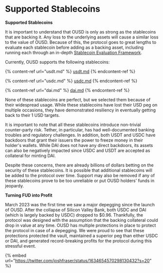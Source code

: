 # Supported Stablecoins

**Supported Stablecoins**

It is important to understand that OUSD is only as strong as the stablecoins that are backing it. Any loss to the underlying assets will cause a similar loss to the value of OUSD. Because of this, the protocol goes to great lengths to evaluate each stablecoin before adding as a backing asset, including running each through an in-depth [Stablecoin Evaluation Framework](stablecoin-evaluation-framework.md).

Currently, OUSD supports the following stablecoins:

{% content-ref url="usdt.md" %}
[usdt.md](usdt.md)
{% endcontent-ref %}

{% content-ref url="usdc.md" %}
[usdc.md](usdc.md)
{% endcontent-ref %}

{% content-ref url="dai.md" %}
[dai.md](dai.md)
{% endcontent-ref %}

None of these stablecoins are perfect, but we selected them because of their widespread usage. While these stablecoins have lost their USD peg on multiple occasions, they have demonstrated resiliency in eventually getting back to their 1 USD targets.

It is important to note that all these stablecoins introduce non-trivial counter-party risk. Tether, in particular, has had well-documented banking troubles and regulatory challenges. In addition, both USDT and USDC have backdoors that grant their issuers the power to freeze money in their holder's wallets. While DAI does not have any direct backdoors, its assets can also be negatively impacted since USDC and USDT are accepted as collateral for minting DAI.

Despite these concerns, there are already billions of dollars betting on the security of these stablecoins. It is possible that additional stablecoins will be added to the protocol over time. Support may also be removed if any of these stablecoins prove to be too unreliable or put OUSD holders' funds in jeopardy.

**Turning FUD into Profit**

March 2023 was the first time we saw a major depegging since the launch of OUSD. After the collapse of Silicon Valley Bank, both USDC and DAI (which is largely backed by USDC) dropped to $0.96. Thankfully, the protocol was designed with the assumption that the backing collateral could drop in value at any time. OUSD has multiple protections in place to protect the protocol in case of a depegging. We were proud to see that these protections protected the vault, maintained a superior peg than either USDC or DAI, and generated record-breaking profits for the protocol during this stressful event.

{% embed url="https://twitter.com/joshfraser/status/1634654570298130432?s=20" %}

